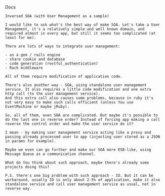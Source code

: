 Docs

    Inversed SOA (with User Management as a sample)

    I would like to ask what's the best way of make SOA. Let's take a User Management, it's a relatively simple and well known domain, and required almost in every app, but still it seems too complicated (at least for me).

    There are lots of ways to integrate user management:

    - as a gem / rails engine
    - share cookie and database
    - code generation (restful_authentication)
    - Rack middleware

    All of them require modification of application code.

    There's also another way - SOA, using standalone user management service. It also requires a little code modification and one extra http call (to the user management service).
    And this extra call also causes some problems, because in ruby it's not very easy to make such calls efficient (unless You use EventMachine or maybe jRuby).

    So, all of them, even SOA are complicated. But maybe it's possible to do the last one in reverse order? Instead of forcing app making a call reverse the control order and make the user service do it?

    I mean - by making user management service acting like a proxy and passing already processed user to app (injecting user stored as a JSON in params for example).

    Maybe we even can go further and make our SOA more ESB-like, using Message Queue as a communication channel.

    What do You think about such approach, maybe there's already some projects doing this?

    P.S. there's one big problem with such approach - IO. But it can be workaround, usually IO is only about 2-5% of application, make it also standalone service and call user management service as usual, not in reverse way.
